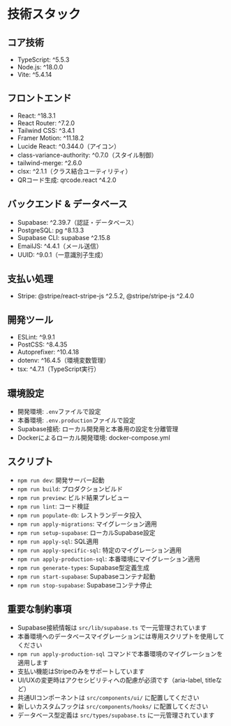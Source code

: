 # 技術スタック

## コア技術
- TypeScript: ^5.5.3
- Node.js: ^18.0.0
- Vite: ^5.4.14

## フロントエンド
- React: ^18.3.1
- React Router: ^7.2.0
- Tailwind CSS: ^3.4.1
- Framer Motion: ^11.18.2
- Lucide React: ^0.344.0（アイコン）
- class-variance-authority: ^0.7.0（スタイル制御）
- tailwind-merge: ^2.6.0
- clsx: ^2.1.1（クラス結合ユーティリティ）
- QRコード生成: qrcode.react ^4.2.0

## バックエンド & データベース
- Supabase: ^2.39.7（認証・データベース）
- PostgreSQL: pg ^8.13.3
- Supabase CLI: supabase ^2.15.8
- EmailJS: ^4.4.1（メール送信）
- UUID: ^9.0.1（一意識別子生成）

## 支払い処理
- Stripe: @stripe/react-stripe-js ^2.5.2, @stripe/stripe-js ^2.4.0

## 開発ツール
- ESLint: ^9.9.1
- PostCSS: ^8.4.35
- Autoprefixer: ^10.4.18
- dotenv: ^16.4.5（環境変数管理）
- tsx: ^4.7.1（TypeScript実行）

## 環境設定
- 開発環境: `.env`ファイルで設定
- 本番環境: `.env.production`ファイルで設定
- Supabase接続: ローカル開発用と本番用の設定を分離管理
- Dockerによるローカル開発環境: docker-compose.yml

## スクリプト
- `npm run dev`: 開発サーバー起動
- `npm run build`: プロダクションビルド
- `npm run preview`: ビルド結果プレビュー
- `npm run lint`: コード検証
- `npm run populate-db`: レストランデータ投入
- `npm run apply-migrations`: マイグレーション適用
- `npm run setup-supabase`: ローカルSupabase設定
- `npm run apply-sql`: SQL適用
- `npm run apply-specific-sql`: 特定のマイグレーション適用
- `npm run apply-production-sql`: 本番環境にマイグレーション適用
- `npm run generate-types`: Supabase型定義生成
- `npm run start-supabase`: Supabaseコンテナ起動
- `npm run stop-supabase`: Supabaseコンテナ停止

## 重要な制約事項
- Supabase接続情報は `src/lib/supabase.ts` で一元管理されています
- 本番環境へのデータベースマイグレーションには専用スクリプトを使用してください
- `npm run apply-production-sql` コマンドで本番環境のマイグレーションを適用します
- 支払い機能はStripeのみをサポートしています
- UI/UXの変更時はアクセシビリティへの配慮が必須です（aria-label, titleなど）
- 共通UIコンポーネントは `src/components/ui/` に配置してください
- 新しいカスタムフックは `src/components/hooks/` に配置してください
- データベース型定義は `src/types/supabase.ts` に一元管理されています